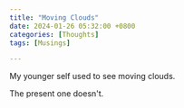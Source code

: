 ```yaml
---
title: "Moving Clouds"
date: 2024-01-26 05:32:00 +0800
categories: [Thoughts]
tags: [Musings]

---
```


My younger self used to see moving clouds. <br>

The present one doesn't. <br>
